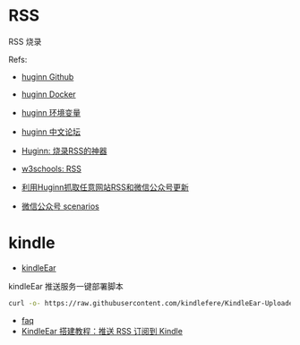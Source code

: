 # RSS
RSS 烧录

Refs:
- [huginn Github](https://github.com/huginn/huginn)
- [huginn Docker](https://hub.docker.com/r/huginn/huginn/)
- [huginn 环境变量](https://github.com/huginn/huginn/blob/master/.env.example)
- [huginn 中文论坛](https://huginn.cn/)
- [Huginn: 烧录RSS的神器](https://cloud.tencent.com/developer/article/1405484)
- [w3schools: RSS](https://www.w3schools.com/xml/xml_rss.asp)

- [利用Huginn抓取任意网站RSS和微信公众号更新](https://wzfou.com/huginn-rss/)
- [微信公众号 scenarios](http://huginnio.herokuapp.com/scenarios/17/download)


# kindle
- [kindleEar](https://github.com/cdhigh/KindleEar)

kindleEar 推送服务一键部署脚本
```bash
curl -o- https://raw.githubusercontent.com/kindlefere/KindleEar-Uploader/master/uploader.sh | bash
```
  - [faq](http://kindleear.appspot.com/static/faq.html#ownserver)
  - [KindleEar 搭建教程：推送 RSS 订阅到 Kindle](https://www.imahui.com/notes/233.html)

